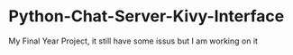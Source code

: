 # Python-Chat-Server-Kivy-Interface

My Final Year Project, it still have some issus but I am working on it
